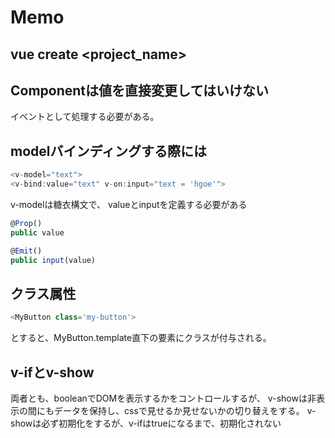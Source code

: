 # Memo

## vue create <project_name>

## Componentは値を直接変更してはいけない
イベントとして処理する必要がある。

## modelバインディングする際には
```ts
<v-model="text">
<v-bind:value="text" v-on:input="text = 'hgoe'">
```
v-modelは糖衣構文で、
valueとinputを定義する必要がある
```ts
@Prop()
public value

@Emit()
public input(value)
```
## クラス属性
```ts
<MyButton class='my-button'>
```
とすると、MyButton.template直下の要素にクラスが付与される。

## v-ifとv-show
両者とも、booleanでDOMを表示するかをコントロールするが、
v-showは非表示の間にもデータを保持し、cssで見せるか見せないかの切り替えをする。
v-showは必ず初期化をするが、v-ifはtrueになるまで、初期化されない